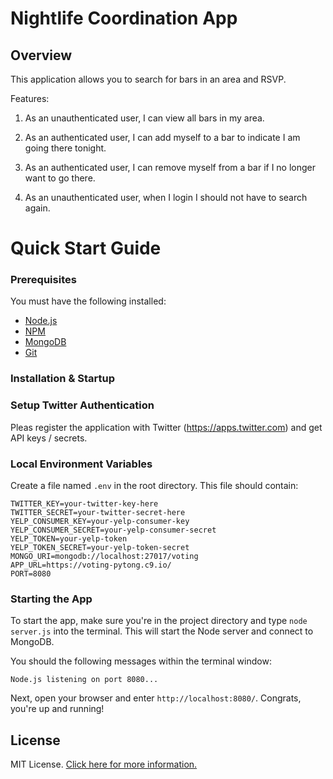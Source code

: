 # Nightlife Coordination App

## Overview

This application allows you to search for bars in an area and RSVP.

Features:

1. As an unauthenticated user, I can view all bars in my area.

2. As an authenticated user, I can add myself to a bar to indicate I am going there tonight.

3. As an authenticated user, I can remove myself from a bar if I no longer want to go there.

4. As an unauthenticated user, when I login I should not have to search again.

# Quick Start Guide

### Prerequisites

You must have the following installed:

- [Node.js](https://nodejs.org/)
- [NPM](https://nodejs.org/)
- [MongoDB](http://www.mongodb.org/)
- [Git](https://git-scm.com/)

### Installation & Startup


### Setup Twitter Authentication

Pleas register the application with Twitter (https://apps.twitter.com) and get API keys / secrets.

### Local Environment Variables

Create a file named `.env` in the root directory. This file should contain:

```
TWITTER_KEY=your-twitter-key-here
TWITTER_SECRET=your-twitter-secret-here
YELP_CONSUMER_KEY=your-yelp-consumer-key
YELP_CONSUMER_SECRET=your-yelp-consumer-secret
YELP_TOKEN=your-yelp-token
YELP_TOKEN_SECRET=your-yelp-token-secret
MONGO_URI=mongodb://localhost:27017/voting
APP_URL=https://voting-pytong.c9.io/
PORT=8080
```

### Starting the App

To start the app, make sure you're in the project directory and type `node server.js` into the terminal. This will start the Node server and connect to MongoDB.

You should the following messages within the terminal window:

```
Node.js listening on port 8080...
```

Next, open your browser and enter `http://localhost:8080/`. Congrats, you're up and running!


## License

MIT License. [Click here for more information.](LICENSE.md)
